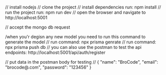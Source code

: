 // install nodejs
// clone the project
// install dependencies run: npm install
// run the project run: npm run dev
// open the browser and navigate to http://localhost:5001


// accept the mongo db request 


/when you'r degisn any new model you need to run this command to generate the model
// run command: npx prisma genrate
// run command: npx prisma push db
// you can also use the postman to test the api endpoints: http://localhost:5001/api/auth/register

// put data in the postman body for testing
// {
"name": "BroCode",
"email": "brocode@.com",
"password": "123456"
}
